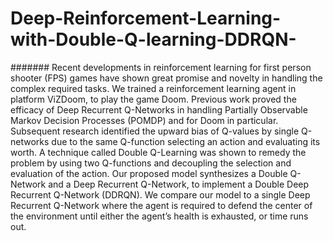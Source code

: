 # Deep-Reinforcement-Learning-with-Double-Q-learning-DDRQN-
####### Recent developments in reinforcement learning for first person shooter (FPS) games have shown great promise
and novelty in handling the complex required tasks. We trained a reinforcement learning agent in platform ViZDoom, 
to play the game Doom. Previous work proved the efficacy of Deep Recurrent Q-Networks in handling Partially Observable 
Markov Decision Processes (POMDP) and for Doom in particular. Subsequent research identified the upward bias of Q-values 
by single Q-networks due to the same Q-function selecting an action and evaluating its worth. A technique called Double 
Q-Learning was shown to remedy the problem by using two Q-functions and decoupling the selection and evaluation of the action. 
Our proposed model synthesizes a Double Q-Network and a Deep Recurrent Q-Network, to implement a Double Deep Recurrent Q-Network (DDRQN).
We compare our model to a single Deep Recurrent Q-Network where the agent is required to defend the center of the environment until either 
the agent’s health is exhausted, or time runs out.
